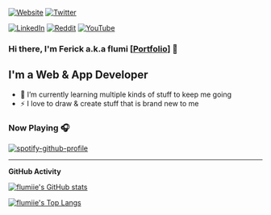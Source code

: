 [![Website](https://img.shields.io/website?label=ferick.me&style=for-the-badge&url=https%3A%2F%2Fflumi.space)](https://flumi.space)
[![Twitter](https://img.shields.io/twitter/follow/flumi_tw?color=1DA1F2&logo=twitter&style=for-the-badge)](https://twitter.com/intent/follow?original_referer=https%3A%2F%2Fgithub.com%2Fflumiie&screen_name=flumi_tw)
<!--[![Instagram](https://img.shields.io/badge/Instagram-%23E4405F.svg?style=for-the-badge&logo=Instagram&logoColor=white)](https://www.instagram.com/flumiie/)-->
[![LinkedIn](https://img.shields.io/badge/linkedin-%230077B5.svg?style=for-the-badge&logo=linkedin&logoColor=white)](https://www.linkedin.com/in/ferick/)
[![Reddit](https://img.shields.io/badge/Reddit-FF4500?style=for-the-badge&logo=reddit&logoColor=white)](https://www.reddit.com/user/aircatcher1)
[![YouTube](https://img.shields.io/badge/YouTube-%23FF0000.svg?style=for-the-badge&logo=YouTube&logoColor=white)](https://www.youtube.com/channel/UCBhpGOjRDqbmkGBxXMH9nbA)

<!-- [![Linktree](https://img.shields.io/badge/linktree-1de9b6?style=for-the-badge&logo=linktree&logoColor=white)](https://linktr.ee/flumi) -->

### Hi there, I'm Ferick a.k.a flumi [[Portfolio](https://ferick.me)] 👋

## I'm a Web & App Developer

- 🌱 I’m currently learning multiple kinds of stuff to keep me going
- ⚡ I love to draw & create stuff that is brand new to me

### Now Playing 🎧

[![spotify-github-profile](https://spotify-github-profile.vercel.app/api/view?uid=killdistance&cover_image=true&theme=default&bar_color_cover=true)](https://spotify-github-profile.vercel.app/api/view?uid=killdistance&redirect=true)

---

<summary><b>GitHub Activity</b></summary>
  
<!--START_SECTION:activity-->
<!--END_SECTION:activity-->

[![flumiie's GitHub stats](https://github-readme-stats.vercel.app/api?theme=cobalt&show_icons=true&username=flumiie)](https://github.com/flumiie)

[![flumiie's Top Langs](https://github-readme-stats.vercel.app/api/top-langs/?theme=cobalt&username=flumiie&langs_count=8)](https://github.com/flumiie)
